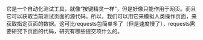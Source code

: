 它是一个自动化测试工具，就像“按键精灵一样”，但是好像只能作用于网页。而且它可以获取当前测试页面的源代码。所以，我们可以用它来模拟人类操作页面，来获取指定页面的数据。这可比requests包简单多了（但是速度慢了），requests需要研究下页面的代码，研究有哪些提交项什么的。

